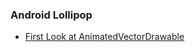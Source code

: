 ### Android Lollipop
* [First Look at AnimatedVectorDrawable](http://blog.sqisland.com/2014/10/first-look-at-animated-vector-drawable.html)
